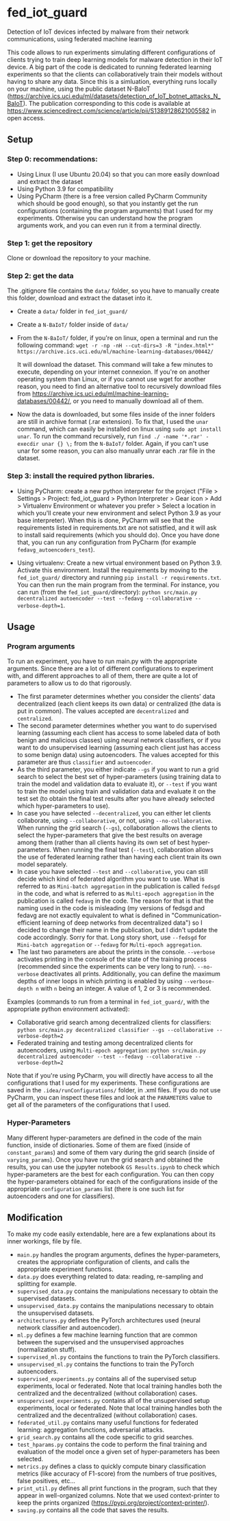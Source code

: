# fed_iot_guard
Detection of IoT devices infected by malware from their network communications, using federated machine learning

This code allows to run experiments simulating different configurations of clients trying to train deep learning models for malware detection in their IoT device. A big part of the code is dedicated to running federated learning experiments so that the clients can collaboratively train their models without having to share any data. Since this is a simluation, everything runs locally on your machine, using the public dataset N-BaIoT (https://archive.ics.uci.edu/ml/datasets/detection_of_IoT_botnet_attacks_N_BaIoT). The publication corresponding to this code is available at https://www.sciencedirect.com/science/article/pii/S1389128621005582 in open access.

## Setup
### Step 0: recommendations: 
* Using Linux (I use Ubuntu 20.04) so that you can more easily download and extract the dataset
* Using Python 3.9 for compatibility
* Using PyCharm (there is a free version called PyCharm Community which should be good enough), so that you instantly get the run configurations (containing the program arguments) that I used for my experiments. Otherwise you can understand how the program arguments work, and you can even run it from a terminal directly.

### Step 1: get the repository
Clone or download the repository to your machine. 

### Step 2: get the data
The .gitignore file contains the `data/` folder, so you have to manually create this folder, download and extract the dataset into it. 
* Create a `data/` folder in `fed_iot_guard/`
* Create a `N-BaIoT/` folder inside of `data/`
* From the `N-BaIoT/` folder, if you're on linux, open a terminal and run the following command: `wget -r -np -nH --cut-dirs=3 -R "index.html*" https://archive.ics.uci.edu/ml/machine-learning-databases/00442/`

  It will download the dataset. This command will take a few minutes to execute, depending on your internet connexion.
  If you're on another operating system than Linux, or if you cannot use wget for another reason, you need to find an alternative tool to recursively download files from https://archive.ics.uci.edu/ml/machine-learning-databases/00442/, or you need to manually download all of them.

* Now the data is downloaded, but some files inside of the inner folders are still in archive format (.rar extension). To fix that, I used the `unar` command, which can easily be installed on linux using `sudo apt install unar`. To run the command recursively, run `find ./ -name '*.rar' -execdir unar {} \;` from the `N-BaIoT/` folder.
  Again, if you can't use unar for some reason, you can also manually unrar each .rar file in the dataset.

### Step 3: install the required python libraries.

* Using PyCharm: create a new python interpreter for the project ("File > Settings > Project: fed_iot_guard > Python Interpreter > Gear icon > Add > Virtualenv Environment or whatever you prefer > Select a location in which you'll create your new environment and select Python 3.9 as your base interpreter). When this is done, PyCharm will see that the requirements listed in requirements.txt are not satistfied, and it will ask to install said requirements (which you should do). Once you have done that, you can run any configuration from PyCharm (for example `fedavg_autoencoders_test`).

* Using virtualenv: Create a new virtual environment based on Python 3.9. Activate this environment. Install the requirements by moving to the `fed_iot_guard/` directory and running `pip install -r requirements.txt`. You can then run the main program from the terminal. For instance, you can run (from the `fed_iot_guard/`directory): `python src/main.py decentralized autoencoder --test --fedavg --collaborative --verbose-depth=1`.

## Usage

### Program arguments
To run an experiment, you have to run main.py with the appropriate arguments. Since there are a lot of different configurations to experiment with, and different approaches to all of them, there are quite a lot of parameters to allow us to do that rigorously.
* The first parameter determines whether you consider the clients' data decentralized (each client keeps its own data) or centralized (the data is put in common). The values accepted are `decentralized` and `centralized`.
* The second parameter determines whether you want to do supervised learning (assuming each client has access to some labeled data of both benign and malicious classes) using neural network classifiers, or if you want to do unsupervised learning (assuming each client just has access to some benign data) using autoencoders. The values accepted for this parameter are thus `classifier` and `autoencoder`.
* As the third parameter, you either indicate `--gs` if you want to run a grid search to select the best set of hyper-parameters (using training data to train the model and validation data to evaluate it), or `--test` if you want to train the model using train and validation data and evaluate it on the test set (to obtain the final test results after you have already selected which hyper-parameters to use).
* In case you have selected `--decentralized`, you can either let clients collaborate, using `--collaborative`, or not, using `--no-collaborative`. When running the grid search (`--gs`), collaboration allows the clients to select the hyper-parameters that give the best results on average among them (rather than all clients having its own set of best hyper-parameters. When running the final test (`--test`), collaboration allows the use of federated learning rather than having each client train its own model separately.
* In case you have selected `--test` and `--collaborative`, you can still decide which kind of federated algorithm you want to use. What is referred to as `Mini-batch aggregation` in the publication is called `fedsgd` in the code, and what is referred to as `Multi-epoch aggregation` in the publication is called `fedavg` in the code. The reason for that is that the naming used in the code is misleading (my versions of fedsgd and fedavg are not exactly equivalent to what is defined in "Communication-efficient learning of deep networks from decentralized data") so I decided to change their name in the publication, but I didn't update the code accordingly. Sorry for that. Long story short, use `--fedsgd` for `Mini-batch aggregation` or `--fedavg` for `Multi-epoch aggregation`.
* The last two parameters are about the prints in the console. `--verbose` activates printing in the console of the state of the training process (recommended since the experiments can be very long to run). `--no-verbose` deactivates all prints. Additionally, you can define the maximum depths of inner loops in which printing is enabled by using `--verbose-depth n` with `n` being an integer. A value of 1, 2 or 3 is recommended.

Examples (commands to run from a terminal in `fed_iot_guard/`, with the appropriate python environment activated):
* Collaborative grid search among decentralized clients for classifiers: `python src/main.py decentralized classifier --gs --collaborative --verbose-depth=2`
* Federated training and testing among decentralized clients for autoencoders, using `Multi-epoch aggregation`: `python src/main.py decentralized autoencoder --test --fedavg --collaborative --verbose-depth=2`

Note that if you're using PyCharm, you will directly have access to all the configurations that I used for my experiments. These configurations are saved in the `.idea/runConfigurations/` folder, in .xml files. If you do not use PyCharm, you can inspect these files and look at the `PARAMETERS` value to get all of the parameters of the configurations that I used.

### Hyper-Parameters
Many different hyper-parameters are defined in the code of the main function, inside of dictionaries. Some of them are fixed (inside of `constant_params`) and some of them vary during the grid search (inside of `varying_params`). Once you have run the grid search and obtained the results, you can use the jupyter notebook `GS Results.ipynb` to check which hyper-parameters are the best for each configuration. You can then copy the hyper-parameters obtained for each of the configurations inside of the appropriate `configuration_params` list (there is one such list for autoencoders and one for classifiers).

## Modification
To make my code easily extendable, here are a few explanations about its inner workings, file by file.
* `main.py` handles the program arguments, defines the hyper-parameters, creates the appropriate configuration of clients, and calls the appropriate experiment functions.
* `data.py` does everything related to data: reading, re-sampling and splitting for example.
* `supervised_data.py` contains the manipulations necessary to obtain the supervised datasets.
* `unsupervised_data.py` contains the manipulations necessary to obtain the unsupervised datasets.
* `architectures.py` defines the PyTorch architectures used (neural network classifier and autoencoder).
* `ml.py` defines a few machine learning function that are common between the supervised and the unsupervised approaches (normalization stuff).
* `supervised_ml.py` contains the functions to train the PyTorch classifiers.
* `unsupervised_ml.py` contains the functions to train the PyTorch autoencoders.
* `supervised_experiments.py` contains all of the supervised setup experiments, local or federated. Note that local training handles both the centralized and the decentralized (without collaboration) cases.
* `unsupervised_experiments.py` contains all of the unsupervised setup experiments, local or federated. Note that local training handles both the centralized and the decentralized (without collaboration) cases.
* `federated_util.py` contains many useful functions for federated learning: aggregation functions, adversarial attacks.
* `grid_search.py` contains all the code specific to grid searches.
* `test_hparams.py` contains the code to perform the final training and evaluation of the model once a given set of hyper-parameters has been selected.
* `metrics.py` defines a class to quickly compute binary classification metrics (like accuracy of F1-score) from the numbers of true positives, false positives, etc...
* `print_util.py` defines all print functions in the program, such that they appear in well-organized columns. Note that we used context-printer to keep the prints organized (https://pypi.org/project/context-printer/).
* `saving.py` contains all the code that saves the results.
 


